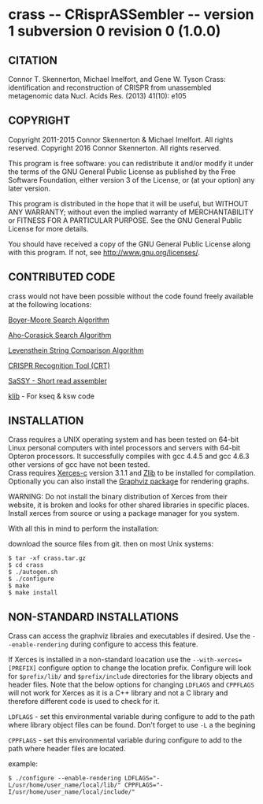 crass -- CRisprASSembler -- version 1 subversion 0 revision 0 (1.0.0)
=======================================================================

CITATION
--------

Connor T. Skennerton, Michael Imelfort, and Gene W. Tyson
Crass: identification and reconstruction of CRISPR from unassembled
metagenomic data Nucl. Acids Res. (2013) 41(10): e105


COPYRIGHT
---------

Copyright 2011-2015 Connor Skennerton & Michael Imelfort. All rights reserved. 
Copyright 2016      Connor Skennerton. All rights reserved. 

This program is free software: you can redistribute it and/or modify
it under the terms of the GNU General Public License as published by
the Free Software Foundation, either version 3 of the License, or
(at your option) any later version.

This program is distributed in the hope that it will be useful,
but WITHOUT ANY WARRANTY; without even the implied warranty of
MERCHANTABILITY or FITNESS FOR A PARTICULAR PURPOSE.  See the
GNU General Public License for more details.

You should have received a copy of the GNU General Public License
along with this program.  If not, see <http://www.gnu.org/licenses/>.


CONTRIBUTED CODE
----------------

crass would not have been possible without the code found freely available
at the following locations:

[Boyer-Moore Search Algorithm](http://dev-faqs.blogspot.com/2010/05/boyer-moore-algorithm.html)

[Aho-Corasick Search Algorithm](https://github.com/mischasan/aho-corasick)

[Levensthein String Comparison Algorithm](http://www.merriampark.com/ldcpp.htm)

[CRISPR Recognition Tool (CRT)](http://www.room220.com/crt)

[SaSSY - Short read assembler](http://sassy.mikeimelfort.com)

[klib](http://github.com/attractivechaos/klib) - For kseq & ksw code


INSTALLATION
------------

Crass requires a UNIX operating system and has been tested on 64-bit Linux 
personal computers with intel processors and servers with 64-bit Opteron processors.
It successfully compiles with gcc 4.4.5 and gcc 4.6.3 other versions of gcc have not been tested.  
Crass requires [Xerces-c](http://xerces.apache.org/) version 3.1.1 and [Zlib](www.zlib.net) 
to be installed for compilation.  Optionally you can also install the [Graphviz package](www.graphviz.org) 
for rendering graphs.  

WARNING: Do not install the binary distribution of Xerces from their
website, it is broken and looks for other shared libraries in specific
places.  Install xerces from source or using a package manager for you
system.

With all this in mind to perform the installation:

download the source files from git.
then on most Unix systems:

    $ tar -xf crass.tar.gz
    $ cd crass
    $ ./autogen.sh
    $ ./configure
    $ make
    $ make install


NON-STANDARD INSTALLATIONS
--------------------------

Crass can access the graphviz libraies and executables if desired. Use the 
`--enable-rendering` during configure to access this feature.

If Xerces is installed in a non-standard loacation use the 
`--with-xerces=[PREFIX]` configure option to change the location prefix. Configure will look for 
`$prefix/lib/` and `$prefix/include` directories for the library objects and header files.  Note that the 
below options for changing `LDFLAGS` and `CPPFLAGS` will not work for Xerces as it is a C++ library and not a 
C library and therefore different code is used to check for it.   

`LDFLAGS` - set this environmental variable during configure to add to the path where library object files can be found. 
Don't forget to use `-L` a the begining

`CPPFLAGS` - set this environmental variable during configure to add to the path where header files are located.

example:

    $ ./configure --enable-rendering LDFLAGS="-L/usr/home/user_name/local/lib/" CPPFLAGS="-I/usr/home/user_name/local/include/" 

